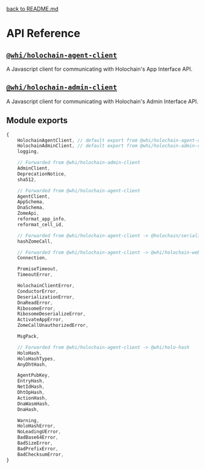[back to README.md](../README.md)

# API Reference

## [`@whi/holochain-agent-client`](https://github.com/mjbrisebois/holochain-agent-client-js/blob/master/docs/API.md)
A Javascript client for communicating with Holochain's App Interface API.


## [`@whi/holochain-admin-client`](https://github.com/mjbrisebois/holochain-admin-client-js/blob/master/docs/API.md)
A Javascript client for communicating with Holochain's Admin Interface API.


## Module exports
```javascript
{
    HolochainAgentClient, // default export from @whi/holochain-agent-client
    HolochainAdminClient, // default export from @whi/holochain-admin-client
    logging,

    // Forwarded from @whi/holochain-admin-client
    AdminClient,
    DeprecationNotice,
    sha512,

    // Forwarded from @whi/holochain-agent-client
    AgentClient,
    AppSchema,
    DnaSchema,
    ZomeApi,
    reformat_app_info,
    reformat_cell_id,

    // Forwarded from @whi/holochain-agent-client -> @holochain/serialization
    hashZomeCall,

    // Forwarded from @whi/holochain-agent-client -> @whi/holochain-websocket
    Connection,

    PromiseTimeout,
    TimeoutError,

    HolochainClientError,
    ConductorError,
    DeserializationError,
    DnaReadError,
    RibosomeError,
    RibosomeDeserializeError,
    ActivateAppError,
    ZomeCallUnauthorizedError,

    MsgPack,

    // Forwarded from @whi/holochain-agent-client -> @whi/holo-hash
    HoloHash,
    HoloHashTypes,
    AnyDhtHash,

    AgentPubKey,
    EntryHash,
    NetIdHash,
    DhtOpHash,
    ActionHash,
    DnaWasmHash,
    DnaHash,

    Warning,
    HoloHashError,
    NoLeadingUError,
    BadBase64Error,
    BadSizeError,
    BadPrefixError,
    BadChecksumError,
}
```
